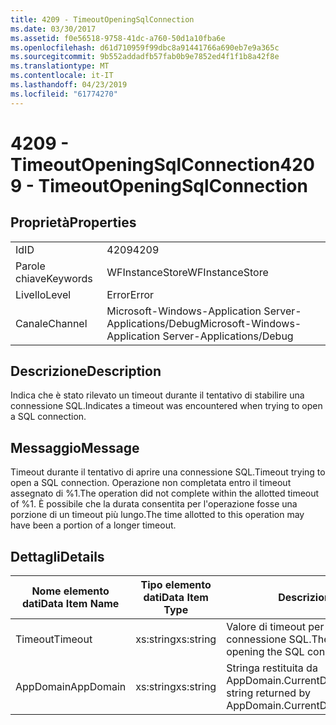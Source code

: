 ```yaml
---
title: 4209 - TimeoutOpeningSqlConnection
ms.date: 03/30/2017
ms.assetid: f0e56518-9758-41dc-a760-50d1a10fba6e
ms.openlocfilehash: d61d710959f99dbc8a91441766a690eb7e9a365c
ms.sourcegitcommit: 9b552addadfb57fab0b9e7852ed4f1f1b8a42f8e
ms.translationtype: MT
ms.contentlocale: it-IT
ms.lasthandoff: 04/23/2019
ms.locfileid: "61774270"
---
```

# <a name="4209---timeoutopeningsqlconnection"></a><span data-ttu-id="50d91-102">4209 - TimeoutOpeningSqlConnection</span><span class="sxs-lookup"><span data-stu-id="50d91-102">4209 - TimeoutOpeningSqlConnection</span></span>
## <a name="properties"></a><span data-ttu-id="50d91-103">Proprietà</span><span class="sxs-lookup"><span data-stu-id="50d91-103">Properties</span></span>  
  
|||  
|-|-|  
|<span data-ttu-id="50d91-104">Id</span><span class="sxs-lookup"><span data-stu-id="50d91-104">ID</span></span>|<span data-ttu-id="50d91-105">4209</span><span class="sxs-lookup"><span data-stu-id="50d91-105">4209</span></span>|  
|<span data-ttu-id="50d91-106">Parole chiave</span><span class="sxs-lookup"><span data-stu-id="50d91-106">Keywords</span></span>|<span data-ttu-id="50d91-107">WFInstanceStore</span><span class="sxs-lookup"><span data-stu-id="50d91-107">WFInstanceStore</span></span>|  
|<span data-ttu-id="50d91-108">Livello</span><span class="sxs-lookup"><span data-stu-id="50d91-108">Level</span></span>|<span data-ttu-id="50d91-109">Error</span><span class="sxs-lookup"><span data-stu-id="50d91-109">Error</span></span>|  
|<span data-ttu-id="50d91-110">Canale</span><span class="sxs-lookup"><span data-stu-id="50d91-110">Channel</span></span>|<span data-ttu-id="50d91-111">Microsoft-Windows-Application Server-Applications/Debug</span><span class="sxs-lookup"><span data-stu-id="50d91-111">Microsoft-Windows-Application Server-Applications/Debug</span></span>|  
  
## <a name="description"></a><span data-ttu-id="50d91-112">Descrizione</span><span class="sxs-lookup"><span data-stu-id="50d91-112">Description</span></span>  
 <span data-ttu-id="50d91-113">Indica che è stato rilevato un timeout durante il tentativo di stabilire una connessione SQL.</span><span class="sxs-lookup"><span data-stu-id="50d91-113">Indicates a timeout was encountered when trying to open a SQL connection.</span></span>  
  
## <a name="message"></a><span data-ttu-id="50d91-114">Messaggio</span><span class="sxs-lookup"><span data-stu-id="50d91-114">Message</span></span>  
 <span data-ttu-id="50d91-115">Timeout durante il tentativo di aprire una connessione SQL.</span><span class="sxs-lookup"><span data-stu-id="50d91-115">Timeout trying to open a SQL connection.</span></span> <span data-ttu-id="50d91-116">Operazione non completata entro il timeout assegnato di %1.</span><span class="sxs-lookup"><span data-stu-id="50d91-116">The operation did not complete within the allotted timeout of %1.</span></span> <span data-ttu-id="50d91-117">È possibile che la durata consentita per l'operazione fosse una porzione di un timeout più lungo.</span><span class="sxs-lookup"><span data-stu-id="50d91-117">The time allotted to this operation may have been a portion of a longer timeout.</span></span>  
  
## <a name="details"></a><span data-ttu-id="50d91-118">Dettagli</span><span class="sxs-lookup"><span data-stu-id="50d91-118">Details</span></span>  
  
|<span data-ttu-id="50d91-119">Nome elemento dati</span><span class="sxs-lookup"><span data-stu-id="50d91-119">Data Item Name</span></span>|<span data-ttu-id="50d91-120">Tipo elemento dati</span><span class="sxs-lookup"><span data-stu-id="50d91-120">Data Item Type</span></span>|<span data-ttu-id="50d91-121">Descrizione</span><span class="sxs-lookup"><span data-stu-id="50d91-121">Description</span></span>|  
|--------------------|--------------------|-----------------|  
|<span data-ttu-id="50d91-122">Timeout</span><span class="sxs-lookup"><span data-stu-id="50d91-122">Timeout</span></span>|<span data-ttu-id="50d91-123">xs:string</span><span class="sxs-lookup"><span data-stu-id="50d91-123">xs:string</span></span>|<span data-ttu-id="50d91-124">Valore di timeout per l'apertura della connessione SQL.</span><span class="sxs-lookup"><span data-stu-id="50d91-124">The timeout value for opening the SQL connection.</span></span>|  
|<span data-ttu-id="50d91-125">AppDomain</span><span class="sxs-lookup"><span data-stu-id="50d91-125">AppDomain</span></span>|<span data-ttu-id="50d91-126">xs:string</span><span class="sxs-lookup"><span data-stu-id="50d91-126">xs:string</span></span>|<span data-ttu-id="50d91-127">Stringa restituita da AppDomain.CurrentDomain.FriendlyName.</span><span class="sxs-lookup"><span data-stu-id="50d91-127">The string returned by AppDomain.CurrentDomain.FriendlyName.</span></span>|
